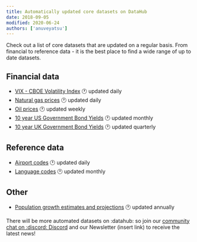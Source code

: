 ```yaml
---
title: Automatically updated core datasets on DataHub
date: 2018-09-05
modified: 2020-06-24
authors: ['anuveyatsu']
---
```


Check out a list of core datasets that are updated on a regular basis. From financial to reference data - it is the best place to find a wide range of up to date datasets.

## Financial data

* [VIX - CBOE Volatility Index](https://datahub.io/core/finance-vix) :clock1: updated daily
* [Natural gas prices](https://datahub.io/core/natural-gas) :clock1: updated daily
* [Oil prices](https://datahub.io/core/oil-prices) :clock1: updated weekly
* [10 year US Government Bond Yields](https://datahub.io/core/bond-yields-us-10y) :clock1: updated monthly
* [10 year UK Government Bond Yields](https://datahub.io/core/bond-yields-uk-10y) :clock1: updated quarterly

## Reference data

* [Airport codes](https://datahub.io/core/airport-codes) :clock1: updated daily
* [Language codes](https://datahub.io/core/language-codes) :clock1: updated monthly

## Other

* [Population growth estimates and projections](https://datahub.io/core/population-growth-estimates-and-projections) :clock1: updated annually

There will be more automated datasets on :datahub: so join our [community chat on :discord: Discord](https://discord.gg/KrRzMKU) and our Newsletter (insert link) to receive the latest news!
